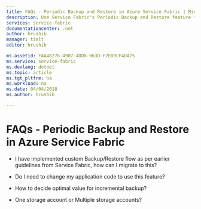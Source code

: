 ```yaml
---
title: FAQs - Periodic Backup and Restore in Azure Service Fabric | Microsoft Docs
description: Use Service Fabric's Periodic Backup and Restore feature for protecting your applications from Data Loss.
services: service-fabric
documentationcenter: .net
author: hrushib
manager: timlt
editor: hrushib

ms.assetid: FAA48276-4907-4DD8-963D-F7ED9CF4DA75
ms.service: service-fabric
ms.devlang: dotnet
ms.topic: article
ms.tgt_pltfrm: na
ms.workload: na
ms.date: 04/04/2018
ms.author: hrushib

---
```

#  FAQs - Periodic Backup and Restore in Azure Service Fabric
- I have implemented custom Backup/Restore flow as per earlier guidelines from Service Fabric, how can I migrate to this?

- Do I need to change my application code to use this feature?

- How to decide optimal value for incremental backup?

- One storage account or Multiple storage accounts?


